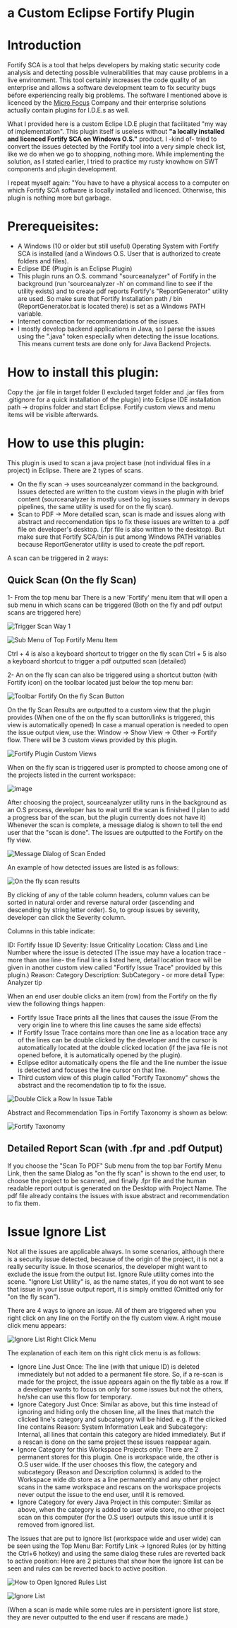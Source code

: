 # a Custom Eclipse Fortify Plugin

# Introduction

Fortify SCA is a tool that helps developers by making static security code analysis and detecting possible vulnerabilities that may cause problems in a live environment. This tool certainly increases the code quality of an enterprise and allows a software development team to fix security bugs before experiencing really big problems. The software I mentioned above is licenced by the [Micro Focus](https://www.microfocus.com/) Company and their enterprise solutions actually contain plugins for I.D.E.s as well. 

What I provided here is a custom Eclipe I.D.E plugin that facilitated "my way of implementation". This plugin itself is useless without **"a locally installed and licenced Fortify SCA on Windows O.S."** product. I -kind of- tried to convert the issues detected by the Fortify tool into a very simple check list, like we do when we go to shopping, nothing more. While implementing the solution, as I stated earlier, I tried to practice my rusty knowhow on SWT components and plugin development.

I repeat myself again: "You have to have a physical access to a computer on which Fortify SCA software is locally installed and licenced. Otherwise, this plugin is nothing more but garbage.

# Prerequeisites:
 * A Windows (10 or older but still useful) Operating System with Fortify SCA is installed (and a Windows O.S. User that is authorized to create folders and files).
 * Eclipse IDE (Plugin is an Eclipse Plugin)
 * This plugin runs an O.S. command "sourceanalyzer" of Fortify in the background (run 'sourceanalyzer -h' on command line to see if the utility exists) and to create pdf reports Fortify's "ReportGenerator" utility are used. So make sure that Fortify Installation path / bin (ReportGenerator.bat is located there) is set as a Windows PATH variable.
 * Internet connection for recommendations of the issues. 
 * I mostly develop backend applications in Java, so I parse the issues using the ".java" token especially when detecting the issue locations. This means current tests are done only for Java Backend Projects.
 
# How to install this plugin:

Copy the .jar file in target folder (I excluded target folder and .jar files from .gitignore for a quick installation of the plugin) into Eclipse IDE installation path -> dropins folder and start Eclipse. Fortify custom views and menu items will be visible afterwards.

# How to use this plugin:

This plugin is used to scan a java project base (not individual files in a project) in Eclipse. There are 2 types of scans. 

* On the fly scan -> uses sourceanalyzer command in the background. Issues detected are written to the custom views in the plugin with brief content (sourceanalyzer is mostly used to log issues summary in devops pipelines, the same utility is used for on the fly scan).
* Scan to PDF -> More detailed scan, scan is made and issues along with abstract and reccomendation tips to fix these issues are written to a .pdf file on developer's desktop. (.fpr file is also written to the desktop). But make sure that Fortify SCA/bin is put among Windows PATH variables because ReportGenerator utility is used to create the pdf report.

A scan can be triggered in 2 ways:

## Quick Scan (On the fly Scan)

1- From the top menu bar There is a new 'Fortify' menu item that will open a sub menu in which scans can be triggered (Both on the fly and pdf output scans are triggered here)

![Trigger Scan Way 1](https://user-images.githubusercontent.com/16647815/158249539-6a84fcd8-2165-4390-b359-5adbe3885f16.png)

![Sub Menu of Top Fortify Menu Item](https://user-images.githubusercontent.com/16647815/158249834-90817afe-295b-4b8d-9787-e3c5eedf6288.png)

Ctrl + 4 is also a keyboard shortcut to trigger on the fly scan
Ctrl + 5 is also a keyboard shortcut to trigger a pdf outputted scan (detailed)

2- An on the fly scan can also be triggered using a shortcut button (with Fortify icon) on the toolbar located just below the top menu bar:

![Toolbar Fortify On the fly Scan Button](https://user-images.githubusercontent.com/16647815/158250483-91c51de2-9263-4339-88cf-0e54d5657bf9.png)

On the fly Scan Results are outputted to a custom view that the plugin provides (When one of the on the fly scan button/links is triggered, this view is automatically opened) In case a manual operation is needed to open the issue output view, use the: Window -> Show View -> Other -> Fortify flow. There will be 3 custom views provided by this plugin.

![Fortify Plugin Custom Views](https://user-images.githubusercontent.com/16647815/158254803-c1a3f901-c7af-435e-ad47-ab61c5a09ae1.png)

When on the fly scan is triggered user is prompted to choose among one of the projects listed in the current workspace:

![image](https://user-images.githubusercontent.com/16647815/158255769-d77a9a6d-c104-43e5-b07b-0e1cc2d8679c.png)

After choosing the project, sourceanalyzer utility runs in the background as an O.S process, developer has to wait until the scan is finished (I plan to add a progress bar of the scan, but the plugin currently does not have it) Whenever the scan is complete, a message dialog is shown to tell the end user that the "scan is done". The issues are outputted to the Fortify on the fly view.

![Message Dialog of Scan Ended](https://user-images.githubusercontent.com/16647815/158256171-4385db3d-8773-4d2e-ac8a-c849e86f1e0d.png)

An example of how detected issues are listed is as follows:

![On the fly scan results](https://user-images.githubusercontent.com/16647815/158256530-26a8a700-a161-490d-8485-0a1664f26af5.png)

By clicking of any of the table column headers, column values can be sorted in natural order and reverse natural order (ascending and descending by string letter order).
So, to group issues by severity, developer can click the Severity column.

Columns in this table indicate:

ID: Fortify Issue ID
Severity: Issue Criticality
Location: Class and Line Number where the issue is detected (The issue may have a location trace -more than one line- the final line is listed here, detail location trace will
be given in another custom view called "Fortify Issue Trace" provided by this plugin.)
Reason: Category
Description: SubCategory - or more detail
Type: Analyzer tip

When an end user double clicks an item (row) from the Fortify on the fly view the following things happen:
* Fortify Issue Trace prints all the lines that causes the issue (From the very origin line to where this line causes the same side effects)
* If Fortify Issue Trace contains more than one line as a location trace any of the lines can be double clicked by the developer and the cursor is automatically located at the double clicked location (if the java file is not opened before, it is automatically opened by the plugin).
* Eclipse editor automatically opens the file and the line number the issue is detected and focuses the line cursor on that line.
* Third custom view of this plugin called "Fortify Taxonomy" shows the abstract and the recomendation tip to fix the issue.

![Double Click a Row In Issue Table](https://user-images.githubusercontent.com/16647815/158259486-f5c7c829-7927-40fb-8569-52c39f3221c9.png)

Abstract and Recommendation Tips in Fortify Taxonomy is shown as below:

![Fortify Taxonomy](https://user-images.githubusercontent.com/16647815/158259805-5f423b8b-957b-418e-bed5-e125d6804d45.png)

## Detailed Report Scan (with .fpr and .pdf Output)

If you choose the "Scan To PDF" Sub menu from the top bar Fortify Menu Link, then the same Dialog as "on the fly scan" is shown to the end user, to choose the project to be scanned, and finally .fpr file and the human readable report output is generated on the Desktop with Project Name. The pdf file already contains the issues with issue abstract
and recommendation to fix them. 
 
# Issue Ignore List
Not all the issues are applicable always. In some scenarios, although there is a security issue detected, because of the origin of the project, it is not a really security issue. In those scenarios, the developer might want to exclude the issue from the output list. Ignore Rule utility comes into the scene. "Ignore List Utility" is, as the name states, if you do not want to see that issue in your issue output report, it is simply omitted (Omitted only for "on the fly scan"). 

There are 4 ways to ignore an issue. All of them are triggered when you right click on any line on the Fortify on the fly custom view. A right mouse click menu appears:

![Ignore List Right Click Menu](https://user-images.githubusercontent.com/16647815/158262205-6793d519-b6ba-4a95-827e-c4bf881d1790.png)

The explanation of each item on this right click menu is as follows:

* Ignore Line Just Once: The line (with that unique ID) is deleted immediately but not added to a permanent file store. So, if a re-scan is made for the project, the issue appears again on the fly table as a row. If a developer wants to focus on only for some issues but not the others, he/she can use this flow for temporary.
* Ignore Category Just Once: Similar as above, but this time instead of ignoring and hiding only the chosen line, all the lines that match the clicked line's category and subcategory will be hided. e.g. If the clicked line contains Reason: System Information Leak and Subcategory: Internal, all lines that contain this category are hided immediately. But if a rescan is done on the same project these issues reappear again.
* Ignore Category for this Workspace Projects only: There are 2 permanent stores for this plugin. One is workspace wide, the other is O.S user wide. If the user chooses this flow, the category and subcategory (Reason and Description columns) is added to the Workspace wide db store as a line permanently and any other project scans in the same workspace and rescans on the workspace projects never output the issue to the end user, until it is removed.
* Ignore Category for every Java Project in this computer: Similar as above, when the category is added to user wide store, no other project scan on this computer (for the O.S user) outputs this issue until it is removed from ignored list. 

The issues that are put to ignore list (workspace wide and user wide) can be seen using the Top Menu Bar: Fortify Link -> Ignored Rules (or by hitting the Ctrl+6 hotkey) and using the same dialog these rules are reverted back to active position: Here are 2 pictures that show how the ignore list can be seen and rules can be reverted back to active position.

![How to Open Ignored Rules List](https://user-images.githubusercontent.com/16647815/158265006-e4602438-71d3-4a7a-88c3-63642ef56c67.png)

![Ignore List](https://user-images.githubusercontent.com/16647815/158265444-6972751f-7428-4cff-b0d9-894612ed485a.png)

(When a scan is made while some rules are in persistent ignore list store, they are never outputted
to the end user if rescans are made.) 
 
